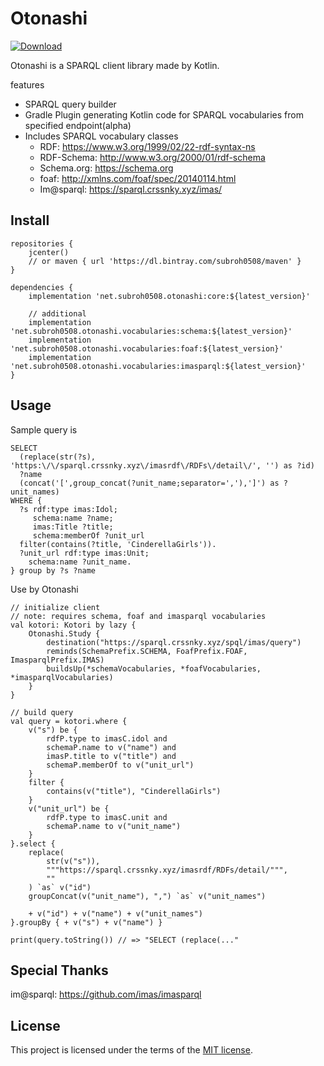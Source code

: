 # Otonashi

[ ![Download](https://api.bintray.com/packages/subroh0508/maven/Otonashi/images/download.svg) ](https://bintray.com/subroh0508/maven/Otonashi/_latestVersion)

Otonashi is a SPARQL client library made by Kotlin.

features

- SPARQL query builder
- Gradle Plugin generating Kotlin code for SPARQL vocabularies from specified endpoint(alpha)
- Includes SPARQL vocabulary classes
  - RDF: https://www.w3.org/1999/02/22-rdf-syntax-ns
  - RDF-Schema: http://www.w3.org/2000/01/rdf-schema
  - Schema.org: https://schema.org
  - foaf: http://xmlns.com/foaf/spec/20140114.html
  - Im@sparql: https://sparql.crssnky.xyz/imas/
  
## Install

```
repositories {
    jcenter()
    // or maven { url 'https://dl.bintray.com/subroh0508/maven' }
}

dependencies {
    implementation 'net.subroh0508.otonashi:core:${latest_version}'
    
    // additional
    implementation 'net.subroh0508.otonashi.vocabularies:schema:${latest_version}'
    implementation 'net.subroh0508.otonashi.vocabularies:foaf:${latest_version}'
    implementation 'net.subroh0508.otonashi.vocabularies:imasparql:${latest_version}'
}
```

## Usage

Sample query is

```
SELECT
  (replace(str(?s), 'https:\/\/sparql.crssnky.xyz\/imasrdf\/RDFs\/detail\/', '') as ?id)
  ?name
  (concat('[',group_concat(?unit_name;separator=','),']') as ?unit_names)
WHERE {
  ?s rdf:type imas:Idol;
     schema:name ?name;
     imas:Title ?title;
     schema:memberOf ?unit_url
  filter(contains(?title, 'CinderellaGirls')).
  ?unit_url rdf:type imas:Unit;
    schema:name ?unit_name.
} group by ?s ?name
```

Use by Otonashi

```
// initialize client
// note: requires schema, foaf and imasparql vocabularies
val kotori: Kotori by lazy {
    Otonashi.Study {
        destination("https://sparql.crssnky.xyz/spql/imas/query")
        reminds(SchemaPrefix.SCHEMA, FoafPrefix.FOAF, ImasparqlPrefix.IMAS)
        buildsUp(*schemaVocabularies, *foafVocabularies, *imasparqlVocabularies)
    }
}

// build query
val query = kotori.where {
    v("s") be {
        rdfP.type to imasC.idol and
        schemaP.name to v("name") and
        imasP.title to v("title") and
        schemaP.memberOf to v("unit_url")
    }
    filter {
        contains(v("title"), "CinderellaGirls")
    }
    v("unit_url") be {
        rdfP.type to imasC.unit and
        schemaP.name to v("unit_name")
    }
}.select {
    replace(
        str(v("s")),
        """https://sparql.crssnky.xyz/imasrdf/RDFs/detail/""",
        ""
    ) `as` v("id")
    groupConcat(v("unit_name"), ",") `as` v("unit_names")

    + v("id") + v("name") + v("unit_names")
}.groupBy { + v("s") + v("name") }

print(query.toString()) // => "SELECT (replace(..."
```

## Special Thanks

im@sparql: <https://github.com/imas/imasparql>

## License

This project is licensed under the terms of the
[MIT license](/LICENSE).
